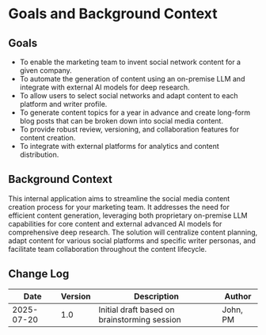 # Goals and Background Context

## Goals

* To enable the marketing team to invent social network content for a given company.
* To automate the generation of content using an on-premise LLM and integrate with external AI models for deep research.
* To allow users to select social networks and adapt content to each platform and writer profile.
* To generate content topics for a year in advance and create long-form blog posts that can be broken down into social media content.
* To provide robust review, versioning, and collaboration features for content creation.
* To integrate with external platforms for analytics and content distribution.

## Background Context

This internal application aims to streamline the social media content creation process for your marketing team. It addresses the need for efficient content generation, leveraging both proprietary on-premise LLM capabilities for core content and external advanced AI models for comprehensive deep research. The solution will centralize content planning, adapt content for various social platforms and specific writer personas, and facilitate team collaboration throughout the content lifecycle.

## Change Log

| Date | Version | Description | Author |
|---|---|---|---|
| 2025-07-20 | 1.0 | Initial draft based on brainstorming session | John, PM |
